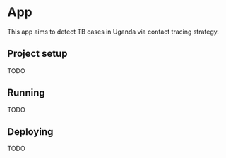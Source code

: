 # App

This app aims to detect TB cases in Uganda via contact tracing strategy.

## Project setup

TODO


## Running

TODO


## Deploying

TODO
